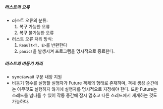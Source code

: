 ##### 러스트의 오류
* 러스트 오류의 분류: 
	1. 복구 가능한 오류
	2. 복구 불가능한 오류
* 러스트 오류 처리 방식: 
	1. `Reault<T, E>`를 반환한다
	2. `panic!`을 발생시켜 프로그램을 명시적으로 종료한다.

##### 러스트의 비동기 처리
* sync/await 구문 내장 지원
* 비동기 함수를 실행할 실행자가 Future 객체의 형태로 존재하며, 객체 생성 순간에는 아무것도 실행하지 않기에 실행자를 명시적으로 지정해야 한다. 또한 Future는 스레드를 넘나들 수 있어 작동 중간에 잠시 멈추고 다른 스레드에서 재개하는 것도 가능하다.

